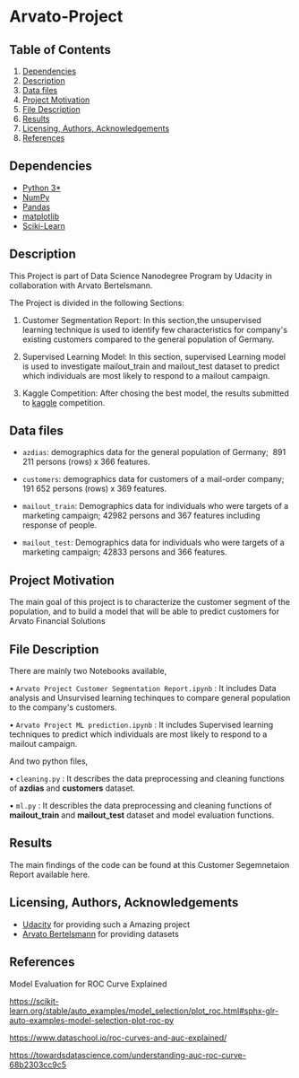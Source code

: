 # Arvato-Project

## Table of Contents

1. [Dependencies](https://github.com/poojapatel26/Arvato-Project#dependencies)
2. [Description](https://github.com/poojapatel26/Arvato-Project#description)
3. [Data files](https://github.com/poojapatel26/Arvato-Project#data-files)
4. [Project Motivation](https://github.com/poojapatel26/Arvato-Project#project-motivation)
5. [File Description](https://github.com/poojapatel26/Arvato-Project#file-description)
6. [Results](https://github.com/poojapatel26/Arvato-Project#results)
7. [Licensing, Authors, Acknowledgements](https://github.com/poojapatel26/Arvato-Project#licensing-authors-acknowledgements)
8. [References](https://github.com/poojapatel26/Arvato-Project#references)
  
## Dependencies

* [Python 3*](https://www.python.org/) 
* [NumPy](http://www.numpy.org/)
* [Pandas](http://pandas.pydata.org/)
* [matplotlib](https://matplotlib.org/)
* [Sciki-Learn](https://scikit-learn.org/stable/)

## Description
This Project is part of Data Science Nanodegree Program by Udacity in collaboration with Arvato Bertelsmann.

The Project is divided in the following Sections:

1. Customer Segmentation Report: In this section,the unsupervised learning technique is used to identify few characteristics  for company's existing customers compared to the general population of Germany.

2. Supervised Learning Model: In this section, supervised Learning model is used to investigate mailout_train and mailout_test dataset to predict which individuals are most likely to respond to a mailout campaign.

3. Kaggle Competition: After chosing the best model, the results submitted to [kaggle](http://www.kaggle.com/t/21e6d45d4c574c7fa2d868f0e8c83140) competition.

## Data files

* `azdias`: demographics data for the general population of Germany; 
               891 211 persons (rows) x 366 features.
               
* `customers`: demographics data for customers of a mail-order company; 
                191 652 persons (rows) x 369 features.
                
* `mailout_train`: Demographics data for individuals who were targets of a marketing campaign; 
                   42982 persons and 367 features including response of people.
                   
* `mailout_test`: Demographics data for individuals who were targets of a marketing campaign; 
                  42833 persons and 366 features.

## Project Motivation

The main goal of this project is to characterize the customer segment of the population, and to build a model that will be able to predict customers for Arvato Financial Solutions

## File Description
There are mainly two Notebooks available,

• `Arvato Project Customer Segmentation Report.ipynb` : It includes Data analysis and Unsurvised learning techinques to  compare general population to the company's customers. 

• `Arvato Project ML prediction.ipynb` : It includes Supervised learning techniques to predict which individuals are most likely to respond to a mailout campaign.

And two python files,

• `cleaning.py` : It describes the data preprocessing and cleaning functions of **azdias** and **customers** dataset.

• `ml.py` : It describles the data preprocessing and cleaning functions of **mailout_train** and **mailout_test** dataset and model evaluation functions.

## Results
The main findings of the code can be found at this Customer Segemnetaion Report available here.

## Licensing, Authors, Acknowledgements

  * [Udacity](https://www.udacity.com/) for providing such a Amazing project
  * [Arvato Bertelsmann](https://www.bertelsmann.com/divisions/arvato/#st-1) for providing datasets


## References 

Model Evaluation for ROC Curve Explained

https://scikit-learn.org/stable/auto_examples/model_selection/plot_roc.html#sphx-glr-auto-examples-model-selection-plot-roc-py

https://www.dataschool.io/roc-curves-and-auc-explained/

https://towardsdatascience.com/understanding-auc-roc-curve-68b2303cc9c5



